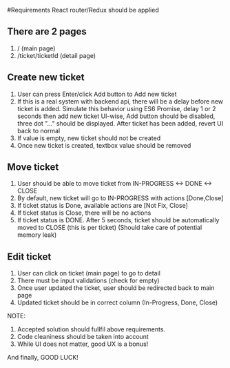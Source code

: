 #Requirements
React router/Redux should be applied

## There are 2 pages

1. / (main page)
2. /ticket/ticketId (detail page)

## Create new ticket

1. User can press Enter/click Add button to Add new ticket
2. If this is a real system with backend api, there will be a delay before new ticket is added.
   Simulate this behavior using ES6 Promise, delay 1 or 2 seconds then add new ticket
   UI-wise, Add button should be disabled, three dot "..." should be displayed. After ticket has been added, revert UI back to normal
3. If value is empty, new ticket should not be created
4. Once new ticket is created, textbox value should be removed

## Move ticket

1. User should be able to move ticket from IN-PROGRESS <-> DONE <-> CLOSE
2. By default, new ticket will go to IN-PROGRESS with actions [Done,Close]
3. If ticket status is Done, available actions are [Not Fix, Close]
4. If ticket status is Close, there will be no actions
5. If ticket status is DONE. After 5 seconds, ticket should be automatically moved to CLOSE (this is per ticket)
   (Should take care of potential memory leak)

## Edit ticket

1. User can click on ticket (main page) to go to detail
2. There must be input validations (check for empty)
3. Once user updated the ticket, user should be redirected back to main page
4. Updated ticket should be in correct column (In-Progress, Done, Close)

NOTE:

1. Accepted solution should fullfil above requirements.
2. Code cleaniness should be taken into account
3. While UI does not matter, good UX is a bonus!

And finally, GOOD LUCK!
